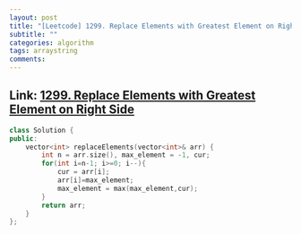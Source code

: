 ```yaml
---
layout: post
title: "[Leetcode] 1299. Replace Elements with Greatest Element on Right Side"
subtitle: ""
categories: algorithm
tags: arraystring
comments:
---
```


## Link: [1299. Replace Elements with Greatest Element on Right Side](https://leetcode.com/problems/replace-elements-with-greatest-element-on-right-side/)

```cpp
class Solution {
public:
    vector<int> replaceElements(vector<int>& arr) {
        int n = arr.size(), max_element = -1, cur;
        for(int i=n-1; i>=0; i--){
            cur = arr[i];
            arr[i]=max_element;
            max_element = max(max_element,cur);
        }
        return arr;
    }
};

```
